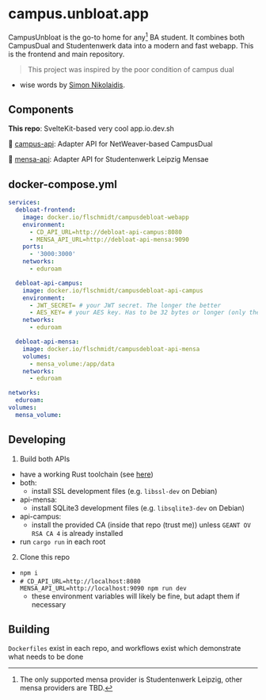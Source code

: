 # campus.unbloat.app

CampusUnbloat is the go-to home for any[^1] BA student. It combines both CampusDual and Studentenwerk data into a modern and fast webapp.
This is the frontend and main repository.

[^1]: The only supported mensa provider is Studentenwerk Leipzig, other mensa providers are TBD.

> This project was inspired by the poor condition of campus dual

- wise words by [Simon Nikolaidis](https://github.com/MaRcR11/ba-schedule/commit/882bd3a7d247984c7dded7b2e3b9f8e1bbab54ce).

## Components

**This repo**: SvelteKit-based very cool app.io.dev.sh

🦀 [campus-api](https://github.com/greybaron/campus-api): Adapter API for NetWeaver-based CampusDual

🦀 [mensa-api](https://github.com/greybaron/mensa-api): Adapter API for Studentenwerk Leipzig Mensae

## docker-compose.yml

```yml
services:
  debloat-frontend:
    image: docker.io/flschmidt/campusdebloat-webapp
    environment:
      - CD_API_URL=http://debloat-api-campus:8080
      - MENSA_API_URL=http://debloat-api-mensa:9090
    ports:
      - '3000:3000'
    networks:
      - eduroam

  debloat-api-campus:
    image: docker.io/flschmidt/campusdebloat-api-campus
    environment:
      - JWT_SECRET= # your JWT secret. The longer the better
      - AES_KEY= # your AES key. Has to be 32 bytes or longer (only the first 32 bytes will be used)
    networks:
      - eduroam

  debloat-api-mensa:
    image: docker.io/flschmidt/campusdebloat-api-mensa
    volumes:
      - mensa_volume:/app/data
    networks:
      - eduroam

networks:
  eduroam:
volumes:
  mensa_volume:
```

## Developing

1. Build both APIs

- have a working Rust toolchain (see [here](https://rustup.rs))
- both:
  - install SSL development files (e.g. `libssl-dev` on Debian)
- api-mensa:
  - install SQLite3 development files (e.g. `libsqlite3-dev` on Debian)
- api-campus:
  - install the provided CA (inside that repo (trust me)) unless `GEANT OV RSA CA 4` is already installed
- run `cargo run` in each root

2. Clone this repo

- `npm i`
- `# CD_API_URL=http://localhost:8080 MENSA_API_URL=http://localhost:9090 npm run dev`
  - these environment variables will likely be fine, but adapt them if necessary

## Building

`Dockerfiles` exist in each repo, and workflows exist which demonstrate what needs to be done
